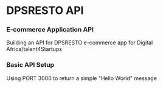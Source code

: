# DPSRESTO API
### E-commerce Application API
Building an API for DPSRESTO e-commerce app for Digital Africa/talent4Startups
### Basic API Setup
Using PORT 3000 to return a simple "Hello World" message
